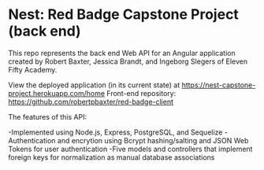 # Nest: Red Badge Capstone Project (back end)

This repo represents the back end Web API for an Angular application created by Robert Baxter, Jessica Brandt, and Ingeborg Slegers of Eleven Fifty Academy.

View the deployed application (in its current state) at <a href="https://nest-capstone-project.herokuapp.com/home">https://nest-capstone-project.herokuapp.com/home</a>
Front-end repository: <a href="https://github.com/robertpbaxter/red-badge-client">https://github.com/robertpbaxter/red-badge-client</a>

The features of this API:

-Implemented using Node.js, Express, PostgreSQL, and Sequelize
-Authentication and encrytion using Bcrypt hashing/salting and JSON Web Tokens for user authentication
-Five models and controllers that implement foreign keys for normalization as manual database associations
